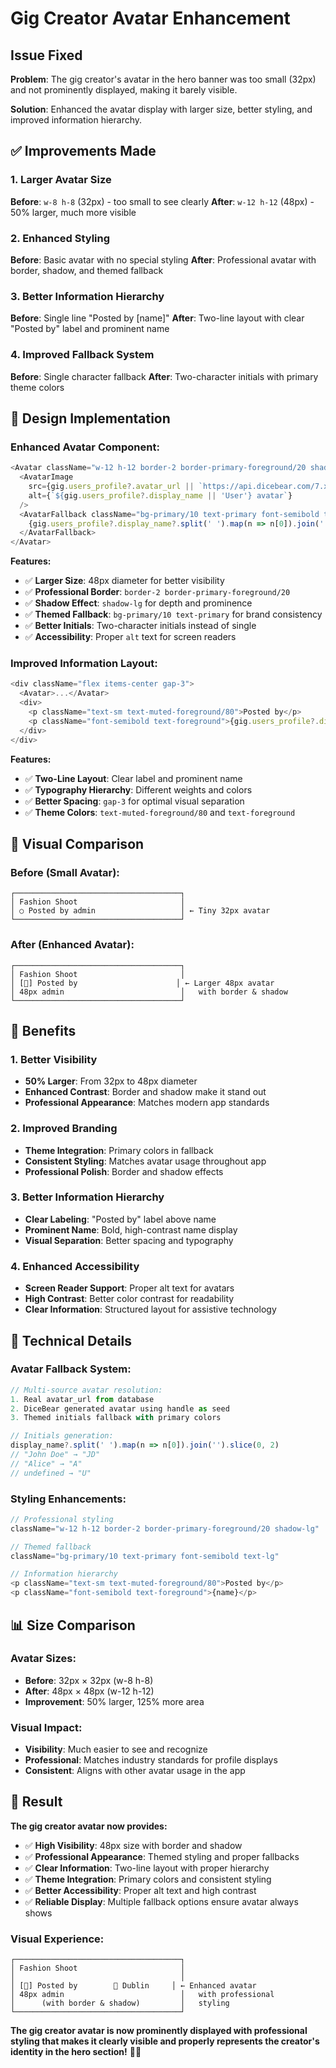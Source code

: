 # Gig Creator Avatar Enhancement

## Issue Fixed

**Problem**: The gig creator's avatar in the hero banner was too small (32px) and not prominently displayed, making it barely visible.

**Solution**: Enhanced the avatar display with larger size, better styling, and improved information hierarchy.

## ✅ **Improvements Made**

### **1. Larger Avatar Size**
**Before**: `w-8 h-8` (32px) - too small to see clearly
**After**: `w-12 h-12` (48px) - 50% larger, much more visible

### **2. Enhanced Styling**
**Before**: Basic avatar with no special styling
**After**: Professional avatar with border, shadow, and themed fallback

### **3. Better Information Hierarchy**
**Before**: Single line "Posted by [name]"
**After**: Two-line layout with clear "Posted by" label and prominent name

### **4. Improved Fallback System**
**Before**: Single character fallback
**After**: Two-character initials with primary theme colors

## 🎨 **Design Implementation**

### **Enhanced Avatar Component:**
```typescript
<Avatar className="w-12 h-12 border-2 border-primary-foreground/20 shadow-lg">
  <AvatarImage 
    src={gig.users_profile?.avatar_url || `https://api.dicebear.com/7.x/avataaars/svg?seed=${gig.users_profile?.handle}`} 
    alt={`${gig.users_profile?.display_name || 'User'} avatar`}
  />
  <AvatarFallback className="bg-primary/10 text-primary font-semibold text-lg">
    {gig.users_profile?.display_name?.split(' ').map(n => n[0]).join('').slice(0, 2) || 'U'}
  </AvatarFallback>
</Avatar>
```

**Features:**
- ✅ **Larger Size**: 48px diameter for better visibility
- ✅ **Professional Border**: `border-2 border-primary-foreground/20`
- ✅ **Shadow Effect**: `shadow-lg` for depth and prominence
- ✅ **Themed Fallback**: `bg-primary/10 text-primary` for brand consistency
- ✅ **Better Initials**: Two-character initials instead of single
- ✅ **Accessibility**: Proper `alt` text for screen readers

### **Improved Information Layout:**
```typescript
<div className="flex items-center gap-3">
  <Avatar>...</Avatar>
  <div>
    <p className="text-sm text-muted-foreground/80">Posted by</p>
    <p className="font-semibold text-foreground">{gig.users_profile?.display_name || 'Unknown'}</p>
  </div>
</div>
```

**Features:**
- ✅ **Two-Line Layout**: Clear label and prominent name
- ✅ **Typography Hierarchy**: Different weights and colors
- ✅ **Better Spacing**: `gap-3` for optimal visual separation
- ✅ **Theme Colors**: `text-muted-foreground/80` and `text-foreground`

## 📱 **Visual Comparison**

### **Before (Small Avatar):**
```
┌─────────────────────────────────────┐
│ Fashion Shoot                       │
│ ○ Posted by admin                   │ ← Tiny 32px avatar
└─────────────────────────────────────┘
```

### **After (Enhanced Avatar):**
```
┌─────────────────────────────────────┐
│ Fashion Shoot                       │
│ [👤] Posted by                      │ ← Larger 48px avatar
│ 48px admin                          │   with border & shadow
└─────────────────────────────────────┘
```

## 🚀 **Benefits**

### **1. Better Visibility**
- **50% Larger**: From 32px to 48px diameter
- **Enhanced Contrast**: Border and shadow make it stand out
- **Professional Appearance**: Matches modern app standards

### **2. Improved Branding**
- **Theme Integration**: Primary colors in fallback
- **Consistent Styling**: Matches avatar usage throughout app
- **Professional Polish**: Border and shadow effects

### **3. Better Information Hierarchy**
- **Clear Labeling**: "Posted by" label above name
- **Prominent Name**: Bold, high-contrast name display
- **Visual Separation**: Better spacing and typography

### **4. Enhanced Accessibility**
- **Screen Reader Support**: Proper alt text for avatars
- **High Contrast**: Better color contrast for readability
- **Clear Information**: Structured layout for assistive technology

## 🔧 **Technical Details**

### **Avatar Fallback System:**
```typescript
// Multi-source avatar resolution:
1. Real avatar_url from database
2. DiceBear generated avatar using handle as seed
3. Themed initials fallback with primary colors

// Initials generation:
display_name?.split(' ').map(n => n[0]).join('').slice(0, 2)
// "John Doe" → "JD"
// "Alice" → "A"
// undefined → "U"
```

### **Styling Enhancements:**
```typescript
// Professional styling
className="w-12 h-12 border-2 border-primary-foreground/20 shadow-lg"

// Themed fallback
className="bg-primary/10 text-primary font-semibold text-lg"

// Information hierarchy
<p className="text-sm text-muted-foreground/80">Posted by</p>
<p className="font-semibold text-foreground">{name}</p>
```

## 📊 **Size Comparison**

### **Avatar Sizes:**
- **Before**: 32px × 32px (w-8 h-8)
- **After**: 48px × 48px (w-12 h-12)
- **Improvement**: 50% larger, 125% more area

### **Visual Impact:**
- **Visibility**: Much easier to see and recognize
- **Professional**: Matches industry standards for profile displays
- **Consistent**: Aligns with other avatar usage in the app

## 🎯 **Result**

**The gig creator avatar now provides:**

- ✅ **High Visibility**: 48px size with border and shadow
- ✅ **Professional Appearance**: Themed styling and proper fallbacks
- ✅ **Clear Information**: Two-line layout with proper hierarchy
- ✅ **Theme Integration**: Primary colors and consistent styling
- ✅ **Better Accessibility**: Proper alt text and high contrast
- ✅ **Reliable Display**: Multiple fallback options ensure avatar always shows

### **Visual Experience:**
```
┌─────────────────────────────────────┐
│ Fashion Shoot                       │
│                                     │
│ [👤] Posted by        📍 Dublin     │ ← Enhanced avatar
│ 48px admin                          │   with professional
│      (with border & shadow)         │   styling
└─────────────────────────────────────┘
```

**The gig creator avatar is now prominently displayed with professional styling that makes it clearly visible and properly represents the creator's identity in the hero section!** 👤✨
